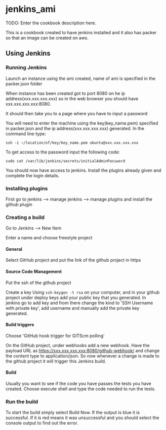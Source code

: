 # jenkins_ami

TODO: Enter the cookbook description here.

This is a cookbook created to have jenkins installed and it also has packer so that an image can be created on aws. 

## Using Jenkins

### Running Jenkins

Launch an instance using the ami created, name of ami is specified in the packer.json folder

When instance has been created got to port 8080 on he ip address(xxx.xxx.xxx.xxx) so in the web browser you should have xxx.xxx.xxx.xxx:8080.

It should then take you to a page where you have to input a password

You will need to enter the machine using the key(key_name.pem) specified in packer.json and the ip address(xxx.xxx.xxx.xxx) generated. In the command line type:
```
ssh -i ~/location/of/key/key_name.pem ubuntu@xxx.xxx.xxx.xxx
```

To get access to the password input the following code:
```
sudo cat /var/lib/jenkins/secrets/initialAdminPassword
```

You should now have access to jenkins. Install the plugins already given and complete the login details.

### Installing plugins

First go to jenkins --> manage jenkins --> manage plugins and install the github plugin

### Creating a build

Go to Jenkins --> New Item

Enter a name and choose freestyle project

#### General

Select GitHub project and put the link of the github project in https

#### Source Code Management

Put the ssh of the github project

Create a key Using `ssh-keygen -t rsa` on your computer, and in your github project under deploy keys add your public key that you generated. In jenkins go to add key and from there change the kind to 'SSH Username with private key', add username and manually add the private key generated.

#### Build triggers

Choose 'GitHub hook trigger for GITScm polling'

On the GitHub project, under webhooks add a new webhook. Have the payload URL as https://xxx.xxx.xxx.xxx:8080/github-webhook/ and change the content type to application/json. So now whenever a change is made to the github project it will trigger this Jenkins build.

#### Build

Usually you want to see if the code you have passes the tests you have created. Choose execute shell and type the code needed to run the tests.

### Run the build

To start the build simply select  Build Now. If the output is blue it is successful. If it is red means it was unsuccessful and you should select the console output to find out the error.
